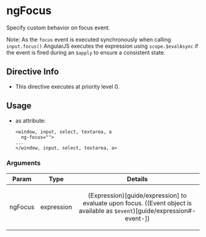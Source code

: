 



# ngFocus








Specify custom behavior on focus event.

Note: As the `focus` event is executed synchronously when calling `input.focus()`
AngularJS executes the expression using `scope.$evalAsync` if the event is fired
during an `$apply` to ensure a consistent state.








## Directive Info


* This directive executes at priority level 0.


## Usage



* as attribute:
    ```
    <window, input, select, textarea, a
      ng-focus="">
    ...
    </window, input, select, textarea, a>
    ```




### Arguments

| Param | Type | Details |
| :--: | :--: | :--: |
| ngFocus | expression | <p>(Expression)[guide/expression] to evaluate upon focus. ((Event object is available as <code>$event</code>)[guide/expression#-event-])</p>  |




